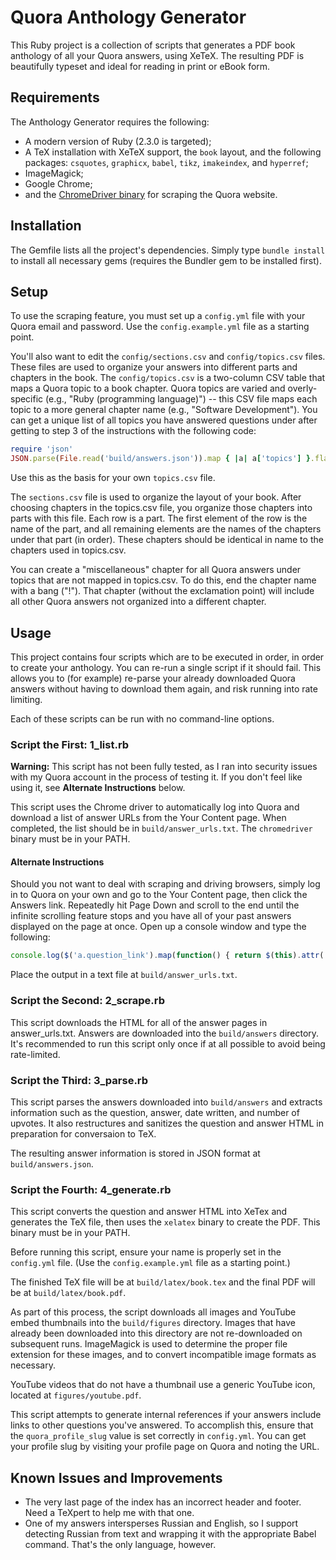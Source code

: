 # Quora Anthology Generator

This Ruby project is a collection of scripts that generates a PDF book anthology
of all your Quora answers, using XeTeX. The resulting PDF is beautifully typeset
and ideal for reading in print or eBook form.

## Requirements

The Anthology Generator requires the following:

* A modern version of Ruby (2.3.0 is targeted);
* A TeX installation with XeTeX support, the `book` layout, and the following
  packages: `csquotes`, `graphicx`, `babel`, `tikz`, `imakeindex`, and
  `hyperref`;
* ImageMagick;
* Google Chrome;
* and the [ChromeDriver binary](http://chromedriver.storage.googleapis.com/index.html)
  for scraping the Quora website.
  
## Installation

The Gemfile lists all the project's dependencies. Simply type `bundle install`
to install all necessary gems (requires the Bundler gem to be installed first).

## Setup

To use the scraping feature, you must set up a `config.yml` file with your Quora
email and password. Use the `config.example.yml` file as a starting point.

You'll also want to edit the `config/sections.csv` and `config/topics.csv` 
files. These files are used to organize your answers into different parts and
chapters in the book. The `config/topics.csv` is a two-column CSV table that
maps a Quora topic to a book chapter. Quora topics are varied and 
overly-specific (e.g., "Ruby (programming language)") -- this CSV file maps each 
topic to a more general chapter name (e.g., "Software Development"). You can get 
a unique list of all topics you have answered questions under after getting to 
step 3 of the instructions with the following code:

```` ruby
require 'json'
JSON.parse(File.read('build/answers.json')).map { |a| a['topics'] }.flatten.uniq
````

Use this as the basis for your own `topics.csv` file.

The `sections.csv` file is used to organize the layout of your book. After
choosing chapters in the topics.csv file, you organize those chapters into parts
with this file. Each row is a part. The first element of the row is the name of
the part, and all remaining elements are the names of the chapters under that
part (in order). These chapters should be identical in name to the chapters used
in topics.csv.

You can create a "miscellaneous" chapter for all Quora answers under topics that
are not mapped in topics.csv. To do this, end the chapter name with a bang
("!"). That chapter (without the exclamation point) will include all other Quora 
answers not organized into a different chapter.

## Usage

This project contains four scripts which are to be executed in order, in order
to create your anthology. You can re-run a single script if it should fail. This
allows you to (for example) re-parse your already downloaded Quora answers 
without having to download them again, and risk running into rate limiting.

Each of these scripts can be run with no command-line options.

### Script the First: 1_list.rb

**Warning:** This script has not been fully tested, as I ran into security 
issues with my Quora account in the process of testing it. If you don't feel 
like using it, see **Alternate Instructions** below.

This script uses the Chrome driver to automatically log into Quora and download
a list of answer URLs from the Your Content page. When completed, the list
should be in `build/answer_urls.txt`. The `chromedriver` binary must be in your
PATH.

#### Alternate Instructions

Should you not want to deal with scraping and driving browsers, simply log in to
Quora on your own and go to the Your Content page, then click the Answers link.
Repeatedly hit Page Down and scroll to the end until the infinite scrolling
feature stops and you have all of your past answers displayed on the page at 
once. Open up a console window and type the following:

```` javascript
console.log($('a.question_link').map(function() { return $(this).attr('href') }).toArray().join("\n"));
````

Place the output in a text file at `build/answer_urls.txt`.

### Script the Second: 2_scrape.rb

This script downloads the HTML for all of the answer pages in answer_urls.txt.
Answers are downloaded into the `build/answers` directory. It's recommended to
run this script only once if at all possible to avoid being rate-limited.

### Script the Third: 3_parse.rb

This script parses the answers downloaded into `build/answers` and extracts
information such as the question, answer, date written, and number of upvotes.
It also restructures and sanitizes the question and answer HTML in preparation
for conversaion to TeX.

The resulting answer information is stored in JSON format at
`build/answers.json`.

### Script the Fourth: 4_generate.rb

This script converts the question and answer HTML into XeTex and generates the
TeX file, then uses the `xelatex` binary to create the PDF. This binary must be
in your PATH.

Before running this script, ensure your name is properly set in the `config.yml`
file. (Use the `config.example.yml` file as a starting point.)

The finished TeX file will be at `build/latex/book.tex` and the final PDF will
be at `build/latex/book.pdf`.

As part of this process, the script downloads all images and YouTube embed
thumbnails into the `build/figures` directory. Images that have already been
downloaded into this directory are not re-downloaded on subsequent runs. 
ImageMagick is used to determine the proper file extension for these images, and
to convert incompatible image formats as necessary.

YouTube videos that do not have a thumbnail use a generic YouTube icon, located
at `figures/youtube.pdf`.

This script attempts to generate internal references if your answers include
links to other questions you've answered. To accomplish this, ensure that the
`quora_profile_slug` value is set correctly in `config.yml`. You can get your
profile slug by visiting your profile page on Quora and noting the URL.

## Known Issues and Improvements

* The very last page of the index has an incorrect header and footer. Need a
  TeXpert to help me with that one. 
* One of my answers intersperses Russian and English, so I support detecting
  Russian from text and wrapping it with the appropriate Babel command. That's
  the only language, however.
